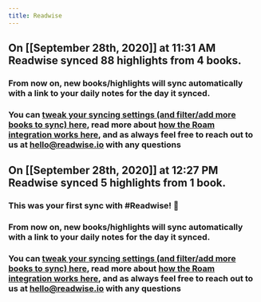 ```yaml
---
title: Readwise
---
```


## On [[September 28th, 2020]] at 11:31 AM Readwise synced 88 highlights from 4 books.
### From now on, new books/highlights will sync automatically with a link to your daily notes for the day it synced.

### You can [tweak your syncing settings (and filter/add more books to sync) here](https://readwise.io/export/roam/preferences), read more about [how the Roam integration works here](https://help.readwise.io/roam), and as always feel free to reach out to us at hello@readwise.io with any questions

## On [[September 28th, 2020]] at 12:27 PM Readwise synced 5 highlights from 1 book.
### This was your first sync with #Readwise! 🎉

### From now on, new books/highlights will sync automatically with a link to your daily notes for the day it synced.

### You can [tweak your syncing settings (and filter/add more books to sync) here](https://readwise.io/export/roam/preferences), read more about [how the Roam integration works here](https://help.readwise.io/roam), and as always feel free to reach out to us at hello@readwise.io with any questions
